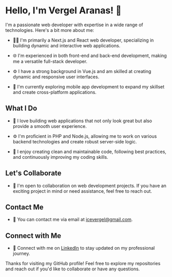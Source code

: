 # Hello, I'm Vergel Aranas! 👋

I'm a passionate web developer with expertise in a wide range of technologies. Here's a bit more about me:

- 👨‍💻 I'm primarily a Next.js and React web developer, specializing in building dynamic and interactive web applications.

- 🌐 I'm experienced in both front-end and back-end development, making me a versatile full-stack developer.

- ⚙️ I have a strong background in Vue.js and am skilled at creating dynamic and responsive user interfaces.

- 📱 I'm currently exploring mobile app development to expand my skillset and create cross-platform applications.

## What I Do

- 🚀 I love building web applications that not only look great but also provide a smooth user experience.

- ⚙️ I'm proficient in PHP and Node.js, allowing me to work on various backend technologies and create robust server-side logic.

- 🌟 I enjoy creating clean and maintainable code, following best practices, and continuously improving my coding skills.

## Let's Collaborate

- 🤝 I'm open to collaboration on web development projects. If you have an exciting project in mind or need assistance, feel free to reach out.

## Contact Me

- 📧 You can contact me via email at [icevergel@gmail.com](mailto:icevergel@gmail.com).

## Connect with Me

- 🔗 Connect with me on [LinkedIn](https://www.linkedin.com/in/vergel-aranas/) to stay updated on my professional journey.

Thanks for visiting my GitHub profile! Feel free to explore my repositories and reach out if you'd like to collaborate or have any questions.


<!---
iceverge/iceverge is a ✨ special ✨ repository because its `README.md` (this file) appears on your GitHub profile.
You can click the Preview link to take a look at your changes.
--->
